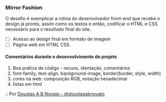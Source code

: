 ### Mirror Fashion

O desafio é exemplicar a rotina do desenvolvedor front-end que recebe o design já pronto, assim como os textos e então, codificar o HTML e CSS necessário para o resultado final do site.

- [ ] Acesso ao design final em formato de imagem
- [ ] Página web em HTML CSS.

#### Comentários durante o desenvolvimento do projeto

1. Boa prática de código - recuos, identação, comentários
2. font-family, text-align, background-image, border(border, style, width)
3. cores na web: composição RGB, notação hexadecimal
4. listas em html

.: Por [Douglas A B Novato - @douglasabnovato](https://linktr.ee/douglasabnovato)